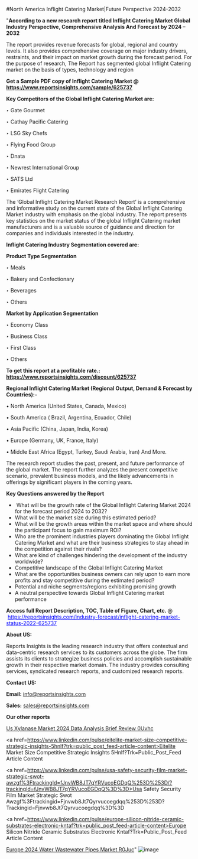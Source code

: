 #North America Inflight Catering Market|Future Perspective 2024-2032

"<strong>According to a new research report titled Inflight Catering Market Global Industry Perspective, Comprehensive Analysis And Forecast by 2024 – 2032</strong>

The report provides revenue forecasts for global, regional and country levels. It also provides comprehensive coverage on major industry drivers, restraints, and their impact on market growth during the forecast period. For the purpose of research, The Report has segmented global Inflight Catering market on the basis of types, technology and region

<strong>Get a Sample PDF copy of Inflight Catering Market </strong><strong>@<a href=https://www.reportsinsights.com/sample/625737 style=color:#0000ff;> https://www.reportsinsights.com/sample/625737</a></strong></font>

<strong>Key Competitors of the Global Inflight Catering Market are:</strong>

‣ Gate Gourmet

‣ Cathay Pacific Catering

‣ LSG Sky Chefs

‣ Flying Food Group

‣ Dnata

‣ Newrest International Group

‣ SATS Ltd

‣ Emirates Flight Catering

The ‘Global Inflight Catering Market Research Report’ is a comprehensive and informative study on the current state of the Global Inflight Catering Market industry with emphasis on the global industry. The report presents key statistics on the market status of the global Inflight Catering market manufacturers and is a valuable source of guidance and direction for companies and individuals interested in the industry.

<strong>Inflight Catering Industry Segmentation covered are:</strong>

<strong>Product Type Segmentation</strong>

‣    Meals

‣ Bakery and Confectionary

‣ Beverages

‣ Others

<strong>Market by Application Segmentation</strong>

‣   Economy Class

‣ Business Class

‣ First Class

‣ Others

<strong>To get this report at a profitable rate.: <a href=https://www.reportsinsights.com/discount/625737 style=color:#0000ff;>https://www.reportsinsights.com/discount/625737</a></strong></font>

<strong>Regional Inflight Catering Market (Regional Output, Demand &amp; Forecast by Countries):-</strong>

• North America (United States, Canada, Mexico)

• South America ( Brazil, Argentina, Ecuador, Chile)

• Asia Pacific (China, Japan, India, Korea)

• Europe (Germany, UK, France, Italy)

• Middle East Africa (Egypt, Turkey, Saudi Arabia, Iran) And More.

The research report studies the past, present, and future performance of the global market. The report further analyzes the present competitive scenario, prevalent business models, and the likely advancements in offerings by significant players in the coming years.

<strong>Key Questions answered by the Report</strong>
<ul>
  <li> What will be the growth rate of the Global Inflight Catering Market 2024 for the forecast period 2024 to 2032?</li>
  <li>What will be the market size during this estimated period?</li>
  <li>What will be the growth areas within the market space and where should the participant focus to gain maximum ROI?</li>
  <li>Who are the prominent industries players dominating the Global Inflight Catering Market and what are their business strategies to stay ahead in the competition against their rivals?</li>
  <li>What are kind of challenges hindering the development of the industry worldwide?</li>
  <li>Competitive landscape of the Global Inflight Catering Market</li>
  <li>What are the opportunities business owners can rely upon to earn more profits and stay competitive during the estimated period?</li>
  <li>Potential and niche segments/regions exhibiting promising growth</li>
  <li>A neutral perspective towards Global Inflight Catering market performance</li>
</ul>
<strong>Access full Report Description, TOC, Table of Figure, Chart, etc. </strong>@  <a href=https://reportsinsights.com/industry-forecast/inflight-catering-market-status-2022-625737 style=color:#0000ff;>https://reportsinsights.com/industry-forecast/inflight-catering-market-status-2022-625737</a></font>

<strong><strong>About US</strong>:</strong>

Reports Insights is the leading research industry that offers contextual and data-centric research services to its customers across the globe. The firm assists its clients to strategize business policies and accomplish sustainable growth in their respective market domain. The industry provides consulting services, syndicated research reports, and customized research reports.

<strong>Contact US:</strong>

<p class=""""><b>Email:</b> <a href=mailto:info@reportsinsights.com>info@reportsinsights.com</a></p>
<p class=""""><b>Sales:</b> <a href=mailto:sales@reportsinsights.com>sales@reportsinsights.com</a></p>

<strong>Our other reports</strong>

<a href=https://www.linkedin.com/pulse/us-xylanase-market-2024-data-analysis-brief-review-0uvhc/>Us Xylanase Market 2024 Data Analysis Brief Review 0Uvhc</a>

<a href=https://www.linkedin.com/pulse/eitelite-market-size-competitive-strategic-insights-5hnlf?trk=public_post_feed-article-content>Eitelite Market Size Competitive Strategic Insights 5Hnlf?Trk=Public_Post_Feed Article Content</a>

<a href=https://www.linkedin.com/pulse/usa-safety-security-film-market-strategic-swot-awzgf%3FtrackingId=fJnvWB8JT7qYRVucoEGDqQ%253D%253D/?trackingId=fJnvWB8JT7qYRVucoEGDqQ%3D%3D>Usa Safety Security Film Market Strategic Swot Awzgf%3Ftrackingid=Fjnvwb8Jt7Qyrvucoegdqq%253D%253D?Trackingid=Fjnvwb8Jt7Qyrvucoegdqq%3D%3D</a>

<a href=https://www.linkedin.com/pulse/europe-silicon-nitride-ceramic-substrates-electronic-kntaf?trk=public_post_feed-article-content>Europe Silicon Nitride Ceramic Substrates Electronic Kntaf?Trk=Public_Post_Feed Article Content</a>

<a href=https://www.linkedin.com/pulse/europe-2024-water-wastewater-pipes-market-r0juc/>Europe 2024 Water Wastewater Pipes Market R0Juc</a>"
![image](https://github.com/aakesh123242/RIMarket/assets/158431203/3d0371db-8fdc-45de-b8fb-422d14ae1919)
